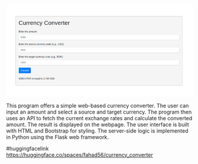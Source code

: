 ![Alt text](currencyconverter.png)

This program offers a simple web-based currency converter. The user can input an amount and select a source and target currency. The program then uses an API to fetch the current exchange rates and calculate the converted amount. The result is displayed on the webpage. The user interface is built with HTML and Bootstrap for styling. The server-side logic is implemented in Python using the Flask web framework.

#huggingfacelink
https://huggingface.co/spaces/fahad56/currency_converter

